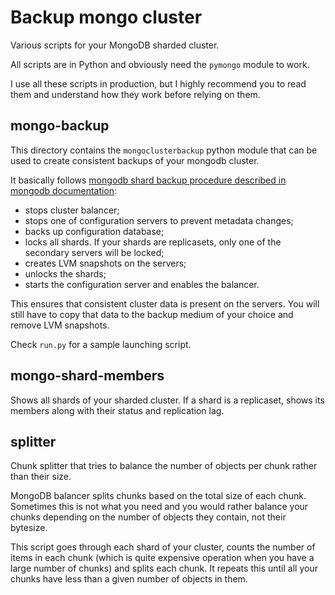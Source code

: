 Backup mongo cluster
===================

Various scripts for your MongoDB sharded cluster.

All scripts are in Python and obviously need the `pymongo` module to work.

I use all these scripts in production, but I highly recommend you to read them
and understand how they work before relying on them.

mongo-backup
------------

This directory contains the `mongoclusterbackup` python module that can be used
to create consistent backups of your mongodb cluster.

It basically follows [mongodb shard backup procedure described in mongodb
documentation](http://docs.mongodb.org/manual/tutorial/backup-sharded-cluster-with-filesystem-snapshots/):
- stops cluster balancer;
- stops one of configuration servers to prevent metadata changes;
- backs up configuration database;
- locks all shards. If your shards are replicasets, only one of the secondary
  servers will be locked;
- creates LVM snapshots on the servers;
- unlocks the shards;
- starts the configuration server and enables the balancer.

This ensures that consistent cluster data is present on the servers. You
will still have to copy that data to the backup medium of your choice and
remove LVM snapshots.

Check `run.py` for a sample launching script.

mongo-shard-members
-------------------

Shows all shards of your sharded cluster. If a shard is a replicaset, shows its
members along with their status and replication lag.

splitter
--------

Chunk splitter that tries to balance the number of objects per chunk rather
than their size.

MongoDB balancer splits chunks based on the total size of each chunk.
Sometimes this is not what you need and you would rather balance your chunks
depending on the number of objects they contain, not their bytesize.

This script goes through each shard of your cluster, counts the number
of items in each chunk (which is quite expensive operation when you
have a large number of chunks) and splits each chunk. It repeats this
until all your chunks have less than a given number of objects in them.
